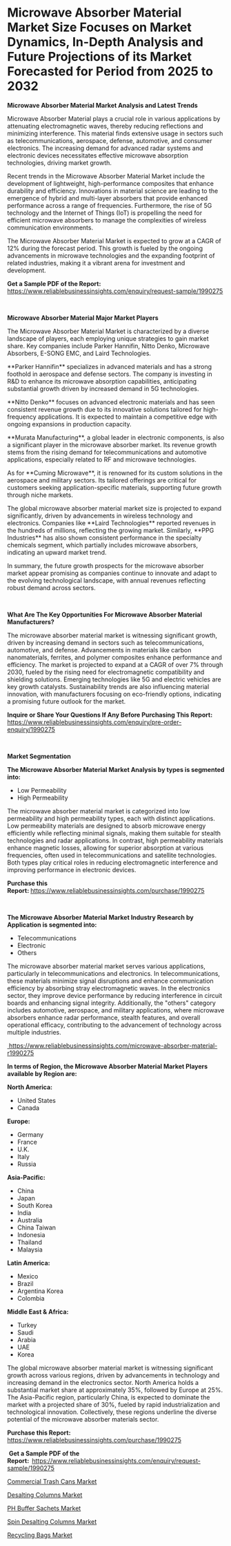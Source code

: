 <p><h1>Microwave Absorber Material Market Size Focuses on Market Dynamics, In-Depth Analysis and Future Projections of its Market Forecasted for Period from 2025 to 2032</h1></p><p><strong>Microwave Absorber Material Market Analysis and Latest Trends</strong></p>
<p><p>Microwave Absorber Material plays a crucial role in various applications by attenuating electromagnetic waves, thereby reducing reflections and minimizing interference. This material finds extensive usage in sectors such as telecommunications, aerospace, defense, automotive, and consumer electronics. The increasing demand for advanced radar systems and electronic devices necessitates effective microwave absorption technologies, driving market growth.</p><p>Recent trends in the Microwave Absorber Material Market include the development of lightweight, high-performance composites that enhance durability and efficiency. Innovations in material science are leading to the emergence of hybrid and multi-layer absorbers that provide enhanced performance across a range of frequencies. Furthermore, the rise of 5G technology and the Internet of Things (IoT) is propelling the need for efficient microwave absorbers to manage the complexities of wireless communication environments.</p><p>The Microwave Absorber Material Market is expected to grow at a CAGR of 12% during the forecast period. This growth is fueled by the ongoing advancements in microwave technologies and the expanding footprint of related industries, making it a vibrant arena for investment and development.</p></p>
<p><strong>Get a Sample PDF of the Report:&nbsp;</strong> <a href="https://www.reliablebusinessinsights.com/enquiry/request-sample/1990275?utm_campaign=63&utm_medium=2&utm_source=Github&utm_content=ia&utm_term=08022025&utm_id=microwave-absorber-material">https://www.reliablebusinessinsights.com/enquiry/request-sample/1990275</a></p>
<p>&nbsp;</p>
<p><strong>Microwave Absorber Material Major Market Players</strong></p>
<p><p>The Microwave Absorber Material Market is characterized by a diverse landscape of players, each employing unique strategies to gain market share. Key companies include Parker Hannifin, Nitto Denko, Microwave Absorbers, E-SONG EMC, and Laird Technologies.</p><p>**Parker Hannifin** specializes in advanced materials and has a strong foothold in aerospace and defense sectors. The company is investing in R&D to enhance its microwave absorption capabilities, anticipating substantial growth driven by increased demand in 5G technologies.</p><p>**Nitto Denko** focuses on advanced electronic materials and has seen consistent revenue growth due to its innovative solutions tailored for high-frequency applications. It is expected to maintain a competitive edge with ongoing expansions in production capacity.</p><p>**Murata Manufacturing**, a global leader in electronic components, is also a significant player in the microwave absorber market. Its revenue growth stems from the rising demand for telecommunications and automotive applications, especially related to RF and microwave technologies.</p><p>As for **Cuming Microwave**, it is renowned for its custom solutions in the aerospace and military sectors. Its tailored offerings are critical for customers seeking application-specific materials, supporting future growth through niche markets.</p><p>The global microwave absorber material market size is projected to expand significantly, driven by advancements in wireless technology and electronics. Companies like **Laird Technologies** reported revenues in the hundreds of millions, reflecting the growing market. Similarly, **PPG Industries** has also shown consistent performance in the specialty chemicals segment, which partially includes microwave absorbers, indicating an upward market trend.</p><p>In summary, the future growth prospects for the microwave absorber market appear promising as companies continue to innovate and adapt to the evolving technological landscape, with annual revenues reflecting robust demand across sectors.</p></p>
<p>&nbsp;</p>
<p><strong>What Are The Key Opportunities For Microwave Absorber Material Manufacturers?</strong></p>
<p><p>The microwave absorber material market is witnessing significant growth, driven by increasing demand in sectors such as telecommunications, automotive, and defense. Advancements in materials like carbon nanomaterials, ferrites, and polymer composites enhance performance and efficiency. The market is projected to expand at a CAGR of over 7% through 2030, fueled by the rising need for electromagnetic compatibility and shielding solutions. Emerging technologies like 5G and electric vehicles are key growth catalysts. Sustainability trends are also influencing material innovation, with manufacturers focusing on eco-friendly options, indicating a promising future outlook for the market.</p></p>
<p><strong>Inquire or Share Your Questions If Any Before Purchasing This Report:</strong> <a href="https://www.reliablebusinessinsights.com/enquiry/pre-order-enquiry/1990275?utm_campaign=63&utm_medium=2&utm_source=Github&utm_content=ia&utm_term=08022025&utm_id=microwave-absorber-material">https://www.reliablebusinessinsights.com/enquiry/pre-order-enquiry/1990275</a></p>
<p>&nbsp;</p>
<p><strong>Market Segmentation</strong></p>
<p><strong>The Microwave Absorber Material Market Analysis by types is segmented into:</strong></p>
<p><ul><li>Low Permeability</li><li>High Permeability</li></ul></p>
<p><p>The microwave absorber material market is categorized into low permeability and high permeability types, each with distinct applications. Low permeability materials are designed to absorb microwave energy efficiently while reflecting minimal signals, making them suitable for stealth technologies and radar applications. In contrast, high permeability materials enhance magnetic losses, allowing for superior absorption at various frequencies, often used in telecommunications and satellite technologies. Both types play critical roles in reducing electromagnetic interference and improving performance in electronic devices.</p></p>
<p><strong>Purchase this Report:&nbsp;</strong><a href="https://www.reliablebusinessinsights.com/purchase/1990275?utm_campaign=63&utm_medium=2&utm_source=Github&utm_content=ia&utm_term=08022025&utm_id=microwave-absorber-material">https://www.reliablebusinessinsights.com/purchase/1990275</a></p>
<p>&nbsp;</p>
<p><strong>The Microwave Absorber Material Market Industry Research by Application is segmented into:</strong></p>
<p><ul><li>Telecommunications</li><li>Electronic</li><li>Others</li></ul></p>
<p><p>The microwave absorber material market serves various applications, particularly in telecommunications and electronics. In telecommunications, these materials minimize signal disruptions and enhance communication efficiency by absorbing stray electromagnetic waves. In the electronics sector, they improve device performance by reducing interference in circuit boards and enhancing signal integrity. Additionally, the "others" category includes automotive, aerospace, and military applications, where microwave absorbers enhance radar performance, stealth features, and overall operational efficacy, contributing to the advancement of technology across multiple industries.</p></p>
<p><a href="https://www.reliablebusinessinsights.com/microwave-absorber-material-r1990275?utm_campaign=63&utm_medium=2&utm_source=Github&utm_content=ia&utm_term=08022025&utm_id=microwave-absorber-material">&nbsp;https://www.reliablebusinessinsights.com/microwave-absorber-material-r1990275</a></p>
<p><strong>In terms of Region, the Microwave Absorber Material Market Players available by Region are:</strong></p>
<p>
    <p> <strong> North America: </strong>
        <ul>
            <li>United States</li>
            <li>Canada</li>
        </ul>
        </p> 
    <p> <strong> Europe: </strong>
        <ul>
            <li>Germany</li>
            <li>France</li>
            <li>U.K.</li>
            <li>Italy</li>
            <li>Russia</li>
        </ul>
        </p> 
    <p> <strong> Asia-Pacific: </strong>
        <ul>
            <li>China</li>
            <li>Japan</li>
            <li>South Korea</li>
            <li>India</li>
            <li>Australia</li>
            <li>China Taiwan</li>
            <li>Indonesia</li>
            <li>Thailand</li>
            <li>Malaysia</li>
        </ul>
        </p> 
    <p> <strong> Latin America: </strong>
        <ul>
            <li>Mexico</li>
            <li>Brazil</li>
            <li>Argentina Korea</li>
            <li>Colombia</li>
        </ul>
        </p> 
    <p> <strong> Middle East & Africa: </strong>
        <ul>
            <li>Turkey</li>
            <li>Saudi</li>
            <li>Arabia</li>
            <li>UAE</li>
            <li>Korea</li>
        </ul>
    </p>
    </p>
<p><p>The global microwave absorber material market is witnessing significant growth across various regions, driven by advancements in technology and increasing demand in the electronics sector. North America holds a substantial market share at approximately 35%, followed by Europe at 25%. The Asia-Pacific region, particularly China, is expected to dominate the market with a projected share of 30%, fueled by rapid industrialization and technological innovation. Collectively, these regions underline the diverse potential of the microwave absorber materials sector.</p></p>
<p><strong>Purchase this Report: </strong><a href="https://www.reliablebusinessinsights.com/purchase/1990275?utm_campaign=63&utm_medium=2&utm_source=Github&utm_content=ia&utm_term=08022025&utm_id=microwave-absorber-material">https://www.reliablebusinessinsights.com/purchase/1990275</a></p>
<p>&nbsp;<strong>Get a Sample PDF of the Report:&nbsp;&nbsp;</strong><a href="https://www.reliablebusinessinsights.com/enquiry/request-sample/1990275?utm_campaign=63&utm_medium=2&utm_source=Github&utm_content=ia&utm_term=08022025&utm_id=microwave-absorber-material">https://www.reliablebusinessinsights.com/enquiry/request-sample/1990275</a></p>
<p><strong></strong></p>
<p><p><a href="https://github.com/momossidram/Market-Research-Report-List-1/blob/main/commercial-trash-cans-market.md?utm_campaign=63&utm_medium=2&utm_source=Github&utm_content=ia&utm_term=08022025&utm_id=microwave-absorber-material">Commercial Trash Cans Market</a></p><p><a href="https://github.com/dailyspunj47/Market-Research-Report-List-1/blob/main/desalting-columns-market.md?utm_campaign=63&utm_medium=2&utm_source=Github&utm_content=ia&utm_term=08022025&utm_id=microwave-absorber-material">Desalting Columns Market</a></p><p><a href="https://github.com/ajayanhaizan/Market-Research-Report-List-1/blob/main/ph-buffer-sachets-market.md?utm_campaign=63&utm_medium=2&utm_source=Github&utm_content=ia&utm_term=08022025&utm_id=microwave-absorber-material">PH Buffer Sachets Market</a></p><p><a href="https://github.com/muvdibezuh/Market-Research-Report-List-1/blob/main/spin-desalting-columns-market.md?utm_campaign=63&utm_medium=2&utm_source=Github&utm_content=ia&utm_term=08022025&utm_id=microwave-absorber-material">Spin Desalting Columns Market</a></p><p><a href="https://github.com/biyajausenik/Market-Research-Report-List-1/blob/main/recycling-bags-market.md?utm_campaign=63&utm_medium=2&utm_source=Github&utm_content=ia&utm_term=08022025&utm_id=microwave-absorber-material">Recycling Bags Market</a></p></p>